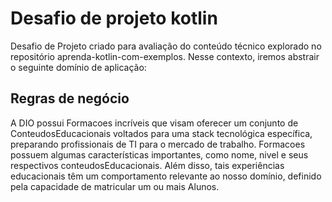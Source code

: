 # Desafio de projeto kotlin

Desafio de Projeto criado para avaliação do conteúdo técnico explorado no repositório aprenda-kotlin-com-exemplos. Nesse
contexto, iremos abstrair o seguinte domínio de aplicação:

## Regras de negócio

A DIO possui Formacoes incríveis que visam oferecer um conjunto de ConteudosEducacionais voltados para uma
stack tecnológica específica, preparando profissionais de TI para o mercado de trabalho. Formacoes possuem algumas
características importantes, como nome, nivel e seus respectivos conteudosEducacionais. Além disso, tais experiências
educacionais têm um comportamento relevante ao nosso domínio, definido pela capacidade de matricular um ou mais Alunos.